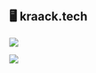 ## 🖥️ kraack.tech 


![](http://github-readme-streak-stats.herokuapp.com?user=kraack-tech&theme=tokyonight&mode=weekly)

<!--![](https://github-readme-stats.vercel.app/api?username=kraack-tech&show_icons=true&count_private=true&theme=tokyonight&hide=stars)-->

![](https://github-readme-stats.vercel.app/api/top-langs/?username=kraack-tech&layout=compact&show_icons=true&theme=tokyonight)

<!--
**kris-e2u/kris-e2u** is a ✨ _special_ ✨ repository because its `README.md` (this file) appears on your GitHub profile.

<!--
**kraack-tech/kraack-tech** is a ✨ _special_ ✨ repository because its `README.md` (this file) appears on your GitHub profile.

Here are some ideas to get you started:

- 🔭 I’m currently working on ...
- 🌱 I’m currently learning ...
- 👯 I’m looking to collaborate on ...
- 🤔 I’m looking for help with ...
- 💬 Ask me about ...
- 📫 How to reach me: ...
- 😄 Pronouns: ...
- ⚡ Fun fact: ...
-->
